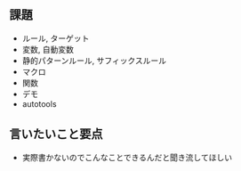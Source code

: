 ## 課題
* ルール, ターゲット
* 変数, 自動変数
* 静的パターンルール, サフィックスルール
* マクロ
* 関数
* デモ
* autotools

## 言いたいこと要点
* 実際書かないのでこんなことできるんだと聞き流してほしい
